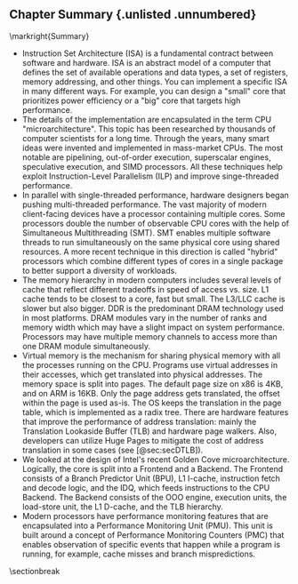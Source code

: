 ## Chapter Summary {.unlisted .unnumbered}

\markright{Summary}

* Instruction Set Architecture (ISA) is a fundamental contract between software and hardware. ISA is an abstract model of a computer that defines the set of available operations and data types, a set of registers, memory addressing, and other things. You can implement a specific ISA in many different ways. For example, you can design a "small" core that prioritizes power efficiency or a "big" core that targets high performance. 
* The details of the implementation are encapsulated in the term CPU "microarchitecture". This topic has been researched by thousands of computer scientists for a long time. Through the years, many smart ideas were invented and implemented in mass-market CPUs. The most notable are pipelining, out-of-order execution, superscalar engines, speculative execution, and SIMD processors. All these techniques help exploit Instruction-Level Parallelism (ILP) and improve singe-threaded performance.
* In parallel with single-threaded performance, hardware designers began pushing multi-threaded performance. The vast majority of modern client-facing devices have a processor containing multiple cores. Some processors double the number of observable CPU cores with the help of Simultaneous Multithreading (SMT). SMT enables multiple software threads to run simultaneously on the same physical core using shared resources. A more recent technique in this direction is called "hybrid" processors which combine different types of cores in a single package to better support a diversity of workloads.
* The memory hierarchy in modern computers includes several levels of cache that reflect different tradeoffs in speed of access vs. size. L1 cache tends to be closest to a core, fast but small. The L3/LLC cache is slower but also bigger. DDR is the predominant DRAM technology used in most platforms. DRAM modules vary in the number of ranks and memory width which may have a slight impact on system performance. Processors may have multiple memory channels to access more than one DRAM module simultaneously.
* Virtual memory is the mechanism for sharing physical memory with all the processes running on the CPU. Programs use virtual addresses in their accesses, which get translated into physical addresses. The memory space is split into pages. The default page size on x86 is 4KB, and on ARM is 16KB. Only the page address gets translated, the offset within the page is used as-is. The OS keeps the translation in the page table, which is implemented as a radix tree. There are hardware features that improve the performance of address translation: mainly the Translation Lookaside Buffer (TLB) and hardware page walkers. Also, developers can utilize Huge Pages to mitigate the cost of address translation in some cases (see [@sec:secDTLB]).
* We looked at the design of Intel's recent Golden Cove microarchitecture. Logically, the core is split into a Frontend and a Backend. The Frontend consists of a Branch Predictor Unit (BPU), L1 I-cache, instruction fetch and decode logic, and the IDQ, which feeds instructions to the CPU Backend. The Backend consists of the OOO engine, execution units, the load-store unit, the L1 D-cache, and the TLB hierarchy.
* Modern processors have performance monitoring features that are encapsulated into a Performance Monitoring Unit (PMU). This unit is built around a concept of Performance Monitoring Counters (PMC) that enables observation of specific events that happen while a program is running, for example, cache misses and branch mispredictions.

\sectionbreak
